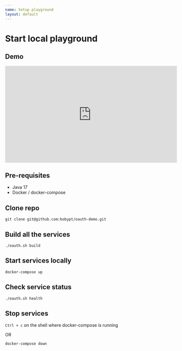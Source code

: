 ```yaml
---
name: Setup playground
layout: default
---
```


# Start local playground

## Demo
<iframe width="560" height="315" src="https://www.youtube.com/embed/nVif4GnlIO8" title="YouTube video player" frameborder="0" allow="accelerometer; autoplay; clipboard-write; encrypted-media; gyroscope; picture-in-picture; web-share" allowfullscreen></iframe>

## Pre-requisites
 - Java 17
 - Docker / docker-compose

## Clone repo
```git clone git@github.com:bobypt/oauth-demo.git```


## Build all the services
```./oauth.sh build```

## Start services locally
```docker-compose up```

## Check service status
```./oauth.sh health```

## Stop services

```Ctrl + c``` on the shell where docker-compose is running  

OR  

```docker-compose down```